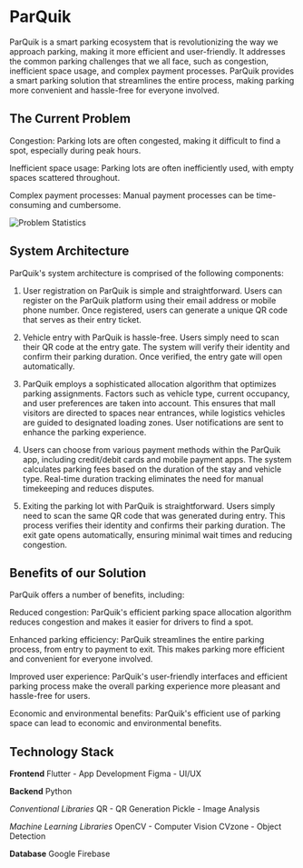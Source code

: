 # ParQuik

ParQuik is a smart parking ecosystem that is revolutionizing the way we approach parking, making it more efficient and user-friendly. It addresses the common parking challenges that we all face, such as congestion, inefficient space usage, and complex payment processes. ParQuik provides a smart parking solution that streamlines the entire process, making parking more convenient and hassle-free for everyone involved.

## The Current Problem
Congestion: Parking lots are often congested, making it difficult to find a spot, especially during peak hours.

Inefficient space usage: Parking lots are often inefficiently used, with empty spaces scattered throughout.

Complex payment processes: Manual payment processes can be time-consuming and cumbersome.

![Problem Statistics](https://github.com/Adip-KG/ParQuik/assets/87146827/e6dca155-68db-4157-b453-148769d55e97)

## System Architecture
ParQuik's system architecture is comprised of the following components:
1. User registration on ParQuik is simple and straightforward. Users can register on the ParQuik platform using their email address or mobile phone number. Once registered, users can generate a unique QR code that serves as their entry ticket.

2. Vehicle entry with ParQuik is hassle-free. Users simply need to scan their QR code at the entry gate. The system will verify their identity and confirm their parking duration. Once verified, the entry gate will open automatically.

3. ParQuik employs a sophisticated allocation algorithm that optimizes parking assignments. Factors such as vehicle type, current occupancy, and user preferences are taken into account. This ensures that mall visitors are directed to spaces near entrances, while logistics vehicles are guided to designated loading zones. User notifications are sent to enhance the parking experience.

4. Users can choose from various payment methods within the ParQuik app, including credit/debit cards and mobile payment apps. The system calculates parking fees based on the duration of the stay and vehicle type. Real-time duration tracking eliminates the need for manual timekeeping and reduces disputes.

5. Exiting the parking lot with ParQuik is straightforward. Users simply need to scan the same QR code that was generated during entry. This process verifies their identity and confirms their parking duration. The exit gate opens automatically, ensuring minimal wait times and reducing congestion.

## Benefits of our Solution
ParQuik offers a number of benefits, including:

Reduced congestion: ParQuik's efficient parking space allocation algorithm reduces congestion and makes it easier for drivers to find a spot.

Enhanced parking efficiency: ParQuik streamlines the entire parking process, from entry to payment to exit. This makes parking more efficient and convenient for everyone involved.

Improved user experience: ParQuik's user-friendly interfaces and efficient parking process make the overall parking experience more pleasant and hassle-free for users.

Economic and environmental benefits: ParQuik's efficient use of parking space can lead to economic and environmental benefits.

## Technology Stack
**Frontend**
Flutter - App Development
Figma - UI/UX

**Backend** Python 

_Conventional Libraries_
QR - QR Generation
Pickle - Image Analysis

_Machine Learning Libraries_
OpenCV - Computer Vision
CVzone - Object Detection

**Database**
Google Firebase
